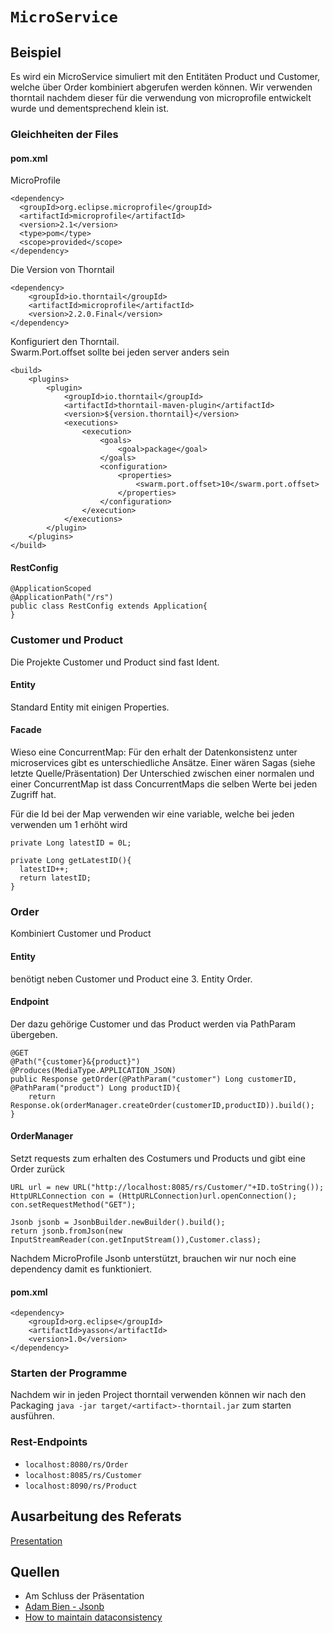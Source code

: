 # `MicroService`

## Beispiel

Es wird ein MicroService simuliert mit den Entitäten Product und Customer, welche über Order kombiniert abgerufen werden können. Wir verwenden thorntail nachdem dieser für die verwendung von microprofile entwickelt wurde und dementsprechend klein ist.

### Gleichheiten der Files
#### pom.xml

MicroProfile
```
<dependency>
  <groupId>org.eclipse.microprofile</groupId>
  <artifactId>microprofile</artifactId>
  <version>2.1</version>
  <type>pom</type>
  <scope>provided</scope>
</dependency>
```

Die Version von Thorntail
```
<dependency>
    <groupId>io.thorntail</groupId>
    <artifactId>microprofile</artifactId>
    <version>2.2.0.Final</version>
</dependency>
```

Konfiguriert den Thorntail.  
Swarm.Port.offset sollte bei jeden server anders sein
```
<build>
    <plugins>
        <plugin>
            <groupId>io.thorntail</groupId>
            <artifactId>thorntail-maven-plugin</artifactId>
            <version>${version.thorntail}</version>
            <executions>
                <execution>
                    <goals>
                        <goal>package</goal>
                    </goals>
                    <configuration>
                        <properties>
                            <swarm.port.offset>10</swarm.port.offset>
                        </properties>
                    </configuration>
                </execution>
            </executions>
        </plugin>
    </plugins>
</build>
```

#### RestConfig
```
@ApplicationScoped
@ApplicationPath("/rs")
public class RestConfig extends Application{
}
```

### Customer und Product

Die Projekte Customer und Product sind fast Ident.

#### Entity

Standard Entity mit einigen Properties.

#### Facade

Wieso eine ConcurrentMap:
Für den erhalt der Datenkonsistenz unter microservices gibt es unterschiedliche Ansätze. Einer wären Sagas (siehe letzte Quelle/Präsentation)
Der Unterschied zwischen einer normalen und einer ConcurrentMap ist dass ConcurrentMaps die selben Werte bei jeden Zugriff hat.

Für die Id bei der Map verwenden wir eine variable, welche bei jeden verwenden um 1 erhöht wird
```
private Long latestID = 0L;

private Long getLatestID(){
  latestID++;
  return latestID;
}
```

### Order

Kombiniert Customer und Product

#### Entity

benötigt neben Customer und Product eine 3. Entity Order.

#### Endpoint

Der dazu gehörige Customer und das Product werden via PathParam übergeben.

```
@GET
@Path("{customer}&{product}")
@Produces(MediaType.APPLICATION_JSON)
public Response getOrder(@PathParam("customer") Long customerID, @PathParam("product") Long productID){
    return Response.ok(orderManager.createOrder(customerID,productID)).build();
}
```

#### OrderManager

Setzt requests zum erhalten des Costumers und Products und gibt eine Order zurück
```
URL url = new URL("http://localhost:8085/rs/Customer/"+ID.toString());
HttpURLConnection con = (HttpURLConnection)url.openConnection();
con.setRequestMethod("GET");

Jsonb jsonb = JsonbBuilder.newBuilder().build();
return jsonb.fromJson(new InputStreamReader(con.getInputStream()),Customer.class);
```

Nachdem MicroProfile Jsonb unterstützt, brauchen wir nur noch eine dependency damit es funktioniert.

#### pom.xml

```
<dependency>
    <groupId>org.eclipse</groupId>
    <artifactId>yasson</artifactId>
    <version>1.0</version>
</dependency>
```

### Starten der Programme

Nachdem wir in jeden Project thorntail verwenden können wir nach den Packaging
```java -jar target/<artifact>-thorntail.jar```
zum starten ausführen.

### Rest-Endpoints

- ```localhost:8080/rs/Order```
- ```localhost:8085/rs/Customer```
- ```localhost:8090/rs/Product```

## Ausarbeitung des Referats

[Presentation](Presentation/Microservices.pdf)

## Quellen

- Am Schluss der Präsentation                                                  
- [Adam Bien - Jsonb](http://www.adam-bien.com/roller/abien/entry/java_ee_8_serializing_pojos)
- [How to maintain dataconsistency](https://microservices.io/patterns/data/saga.html)

